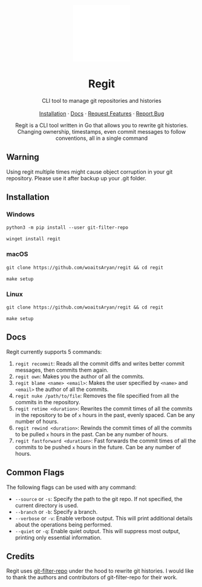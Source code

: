 <br />
<div align="center">
    <img src="assets/icon_transparent.png" alt="Logo" width="150" height="150">

  <h1 align="center">Regit</h3>

  <p align="center">
    CLI tool to manage git repositories and histories
    <br />
    <br />
    <a href="#installation">Installation</a>
    ·
    <a href="#docs">Docs</a>
    ·
    <a href="https://github.com/woaitsAryan/regit/issues/new?labels=enhancement&template=feature-request---.md">Request Features</a>
    ·
   <a href="https://github.com/woaitsAryan/regit/issues/new?labels=bug&template=bug-report---.md">Report Bug</a>
  </p>
</div>


<p align="center">
Regit is a CLI tool written in Go that allows you to rewrite git histories. Changing ownership, timestamps, even commit messages to follow conventions, all in a single command
</p>

## Warning
Using regit multiple times might cause object corruption in your git repository. Please use it after backup up your .git folder.

<h2 name="installation">Installation</h2>

<h3>Windows</h3>

<pre><code>python3 -m pip install --user git-filter-repo</pre></code>
<pre><code>winget install regit</code></pre>

<h3>macOS</h3>

<pre><code>git clone https://github.com/woaitsAryan/regit && cd regit</pre></code>
<pre><code>make setup</code></pre>

<h3>Linux</h3>
<pre><code>git clone https://github.com/woaitsAryan/regit && cd regit</pre></code>
<pre><code>make setup</code></pre>

<h2 name="docs">Docs</h2>

Regit currently supports 5 commands:

1. `regit recommit`: Reads all the commit diffs and writes better commit messages, then commits them again.
2. `regit own`: Makes you the author of all the commits.
3. `regit blame <name> <email>`: Makes the user specified by `<name>` and `<email>` the author of all the commits.
4. `regit nuke /path/to/file`: Removes the file specified from all the commits in the repository.
5. `regit retime <duration>`: Rewrites the commit times of all the commits in the repository to be of `x` hours in the past, evenly spaced. Can be any number of hours.
6. `regit rewind <duration>`: Rewinds the commit times of all the commits to be pulled `x` hours in the past. Can be any number of hours.
7. `regit fastforward <duration>`: Fast forwards the commit times of all the commits to be pushed `x` hours in the future. Can be any number of hours.

## Common Flags

The following flags can be used with any command:

- `--source` or `-s`: Specify the path to the git repo. If not specified, the current directory is used.
- `--branch` or `-b`: Specify a branch.
- `--verbose` or `-v`: Enable verbose output. This will print additional details about the operations being performed.
- `--quiet` or `-q`: Enable quiet output. This will suppress most output, printing only essential information.

## Credits
Regit uses [git-filter-repo](https://github.com/newren/git-filter-repo) under the hood to rewrite git histories. I would like to thank the authors and contributors of git-filter-repo for their work. 

